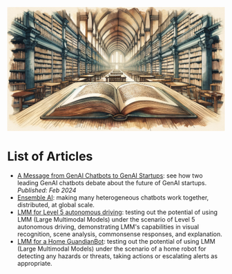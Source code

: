 <banner class="page-header" role="banner">
  <img src="assets/images/open_book2.webp" alt="Banner Image">
</banner>

# List of Articles

- [A Message from GenAI Chatbots to GenAI Startups](TheDebate): see how two leading GenAI chatbots debate about the future of GenAI startups. \
    *Published: Feb 2024*
- [Ensemble AI](EnsembleAI): making many heterogeneous chatbots work together, distributed, at global scale.
- [LMM for Level 5 autonomous driving](https://github.com/kaihuchen/AutonomousBackseatDriver/blob/main/README.md): testing out the potential of using LMM (Large Multimodal Models) under the scenario of Level 5 autonomous driving, demonstrating LMM's capabilities in visual recognition, scene analysis, commonsense responses, and explanation.
- [LMM for a Home GuandianBot](https://github.com/kaihuchen/GuardianBot/blob/main/README.md): testing out the potential of using LMM (Large Multimodal Models) under the scenario of a home robot for detecting any hazards or threats, taking actions or escalating alerts as appropriate.

